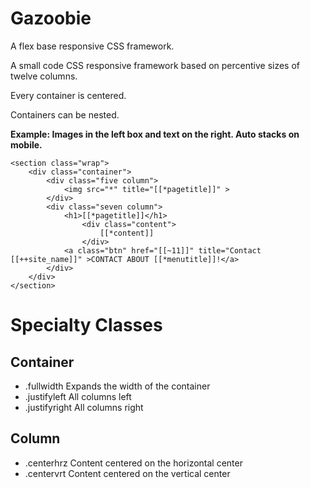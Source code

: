 # Gazoobie

A flex base responsive CSS framework.

A small code CSS responsive framework based on percentive sizes of twelve columns.

Every container is centered.

Containers can be nested.

**Example: Images in the left box and text on the right. Auto stacks on mobile.**

```
<section class="wrap">
    <div class="container">
        <div class="five column">
            <img src="*" title="[[*pagetitle]]" >
        </div>
        <div class="seven column">
            <h1>[[*pagetitle]]</h1>
                <div class="content">
                    [[*content]]
                </div>          
            <a class="btn" href="[[~11]]" title="Contact [[++site_name]]" >CONTACT ABOUT [[*menutitle]]!</a>
        </div>
    </div>
</section>
```

# Specialty Classes


## Container

- .fullwidth Expands the width of the container
- .justifyleft All columns left
- .justifyright All columns right

## Column

- .centerhrz Content centered on the horizontal center
- .centervrt Content centered on the vertical center
